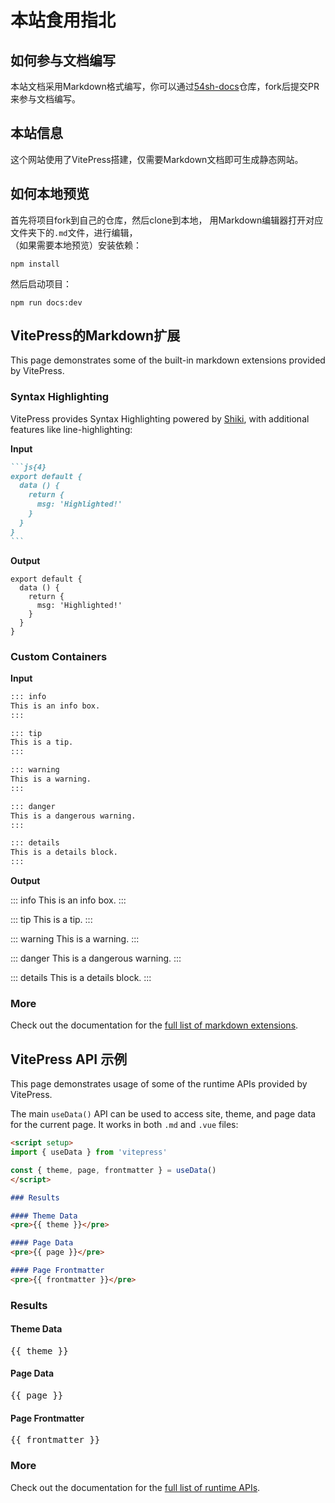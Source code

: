 # 本站食用指北

## 如何参与文档编写

本站文档采用Markdown格式编写，你可以通过[54sh-docs](https://github.com/54shenghua/54sh-docs)仓库，fork后提交PR来参与文档编写。

## 本站信息

这个网站使用了VitePress搭建，仅需要Markdown文档即可生成静态网站。

## 如何本地预览

首先将项目fork到自己的仓库，然后clone到本地，
用Markdown编辑器打开对应文件夹下的`.md`文件，进行编辑，
<br>
（如果需要本地预览）安装依赖：

```shell
npm install
```

然后启动项目：

```shell
npm run docs:dev
```

## VitePress的Markdown扩展

This page demonstrates some of the built-in markdown extensions provided by VitePress.

### Syntax Highlighting

VitePress provides Syntax Highlighting powered by [Shiki](https://github.com/shikijs/shiki), with additional features like line-highlighting:

**Input**

````md
```js{4}
export default {
  data () {
    return {
      msg: 'Highlighted!'
    }
  }
}
```
````

**Output**

```js{4}
export default {
  data () {
    return {
      msg: 'Highlighted!'
    }
  }
}
```

### Custom Containers

**Input**

```md
::: info
This is an info box.
:::

::: tip
This is a tip.
:::

::: warning
This is a warning.
:::

::: danger
This is a dangerous warning.
:::

::: details
This is a details block.
:::
```

**Output**

::: info
This is an info box.
:::

::: tip
This is a tip.
:::

::: warning
This is a warning.
:::

::: danger
This is a dangerous warning.
:::

::: details
This is a details block.
:::

### More

Check out the documentation for the [full list of markdown extensions](https://vitepress.dev/guide/markdown).

## VitePress API 示例

This page demonstrates usage of some of the runtime APIs provided by VitePress.

The main `useData()` API can be used to access site, theme, and page data for the current page. It works in both `.md` and `.vue` files:

```md
<script setup>
import { useData } from 'vitepress'

const { theme, page, frontmatter } = useData()
</script>

### Results

#### Theme Data
<pre>{{ theme }}</pre>

#### Page Data
<pre>{{ page }}</pre>

#### Page Frontmatter
<pre>{{ frontmatter }}</pre>
```

<script setup>
import { useData } from 'vitepress';

const { site, theme, page, frontmatter } = useData()
</script>

### Results

#### Theme Data
<pre>{{ theme }}</pre>

#### Page Data
<pre>{{ page }}</pre>

#### Page Frontmatter
<pre>{{ frontmatter }}</pre>

### More

Check out the documentation for the [full list of runtime APIs](https://vitepress.dev/reference/runtime-api#usedata).
